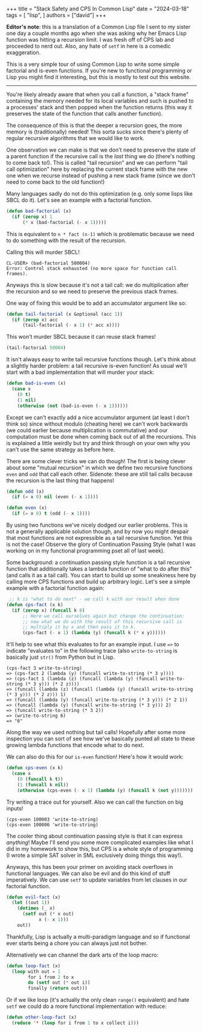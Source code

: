 +++
title = "Stack Safety and CPS In Common Lisp"
date = "2024-03-18"
tags = [
	"lisp",
]
authors = ["david"]
+++

**Editor's note**: this is a translation of a Common Lisp file I sent to my
sister one day a couple months ago when she was asking why her Emacs Lisp function 
was hitting a recursion limit. I was fresh off of CPS lab and proceeded to nerd 
out. Also, any hate of `setf` in here is a comedic exaggeration.

This is a very simple tour of using Common Lisp to write some simple factorial
and is-even functions. If you're new to functional programming or Lisp you might 
find it interesting, but this is mostly to test out this website.

---

You're likely already aware that when you call a function, a "stack frame"
containing the memory needed for its local variables and such is pushed to
a processes' stack and then popped when the function returns (this way it
preserves the state of the function that calls another function).

The consequence of this is that the deeper a recursion goes, the more memory
is (traditionally) needed! This sorta sucks since there's plenty of regular
recursive algorithms that we would like to work.

One observation we can make is that we don't need to preserve the state of
a parent function if the recursive call is the _last_ thing we do (there's
nothing to come back to!). This is called "tail recursion" and we can perform
"tail call optimization" here by replacing the current stack frame with the
new one when we recurse instead of pushing a new stack frame (since we don't
need to come back to the old function!)

Many languages sadly do not do this optimization (e.g. only some lisps like
SBCL do it). Let's see an example with a factorial function.

```lisp
(defun bad-factorial (x)
  (if (zerop x) 1
      (* x (bad-factorial (- x 1)))))
```

This is equivalent to `n * fact (n-1)` which is problematic because we need to
do something with the result of the recursion.

Calling this will murder SBCL!
```text
CL-USER> (bad-factorial 500004)
Error: Control stack exhausted (no more space for function call frames).
```
Anyways this is slow because it's not a tail call: we do multiplication
after the recursion and so we need to preserve the previous stack frames.

One way of fixing this would be to add an accumulator argument like so:
```lisp
(defun tail-factorial (x &optional (acc 1))
  (if (zerop x) acc
      (tail-factorial (- x 1) (* acc x))))
```

This won't murder SBCL because it can reuse stack frames!
```lisp
(tail-factorial 50004)
```

It isn't always easy to write tail recursive functions though. Let's think
about a slightly harder problem: a tail recursive is-even function! As usual
we'll start with a bad implementation that will murder your stack:

```lisp
(defun bad-is-even (x)
  (case x
    (0 t)
    (1 nil)
    (otherwise (not (bad-is-even (- x 1))))))
```

Except we can't exactly add a nice accumulator argument (at least I don't
think so) since without modulo (cheating here) we can't work backwards
(we could earlier because multiplication is commutative) and our computation
must be done when coming back out of all the recursions. This is explained
a little weirdly but try and think through on your own why you can't use the
same strategy as before here.

There are some clever tricks we can do though! The first is being clever about
some "mutual recursion" in which we define two recursive functions `even` and
`odd` that call each other. Sidenote: these are still tail calls because the
recursion is the last thing that happens!

```lisp
(defun odd (x)
  (if (= x 0) nil (even (- x 1))))

(defun even (x)
  (if (= x 0) t (odd (- x 1))))
```

By using two functions we've nicely dodged our earlier problems. This is not
a generally applicable solution though, and by now you might despair that most
functions are not expressible as a tail recursive function. Yet this is not the
case! Observe the glory of Continuation Passing Style (what I was working on in
my functional programming pset all of last week).

Some background: a continuation passing style function is a tail recursive function
that additionally takes a lambda function of "what to do after this" (and calls it
as a tail call). You can start to build up some sneakiness here by calling more CPS
functions and build up arbitrary logic. Let's see a simple example with a factorial
function again:

```lisp
 ;; k is "what to do next" - we call k with our result when done
(defun cps-fact (x k)
  (if (zerop x) (funcall k 0) 
      ;; Here we call ourselves again but change the continuation: 
	  ;; now what we do with the result of this recursive call is
	  ;; multiply it by x and then pass it to k.
      (cps-fact (- x 1) (lambda (y) (funcall k (* x y))))))
```

It'll help to see what this evaluates to for an example input. I use `=>` to indicate
"evaluates to" in the following trace (also `write-to-string` is basically just `str()`
from Python but in Lisp.

```text
(cps-fact 3 write-to-string)
=> (cps-fact 2 (lambda (y) (funcall write-to-string (* 3 y))))
=> (cps-fact 1 (lambda (z) (funcall (lambda (y) (funcall write-to-string (* 3 y))) (* 2 z))))
=> (funcall (lambda (z) (funcall (lambda (y) (funcall write-to-string (* 3 y))) (* 2 z))) 1)
=> (funcall (lambda (y) (funcall write-to-string (* 3 y))) (* 2 1))
=> (funcall (lambda (y) (funcall write-to-string (* 3 y))) 2)
=> (funcall write-to-string (* 3 2))
=> (write-to-string 6)
=> "6"
```

Along the way we used nothing but tail calls! Hopefully after some more inspection
you can sort of see how we've basically punted all state to these growing lambda
functions that encode what to do next.

We can also do this for our `is-even` function! Here's how it would work: 

```lisp
(defun cps-even (x k)
  (case x
    (0 (funcall k t))
    (1 (funcall k nil))
    (otherwise (cps-even (- x 1) (lambda (y) (funcall k (not y)))))))
```

Try writing a trace out for yourself. Also we can call the function on big inputs!

```text
(cps-even 100003 'write-to-string)
(cps-even 100006 'write-to-string)
```

The cooler thing about continuation passing style is that it can express *anything*!
Maybe I'll send you some more complicated examples like what I did in my homework to
show this, but CPS is a whole style of programming (I wrote a simple SAT solver in SML
exclusively doing things this way!).

Anyways, this has been your primer on avoiding stack overflows in functional
languages. We can also be evil and do this kind of stuff imperatively. We can use
`setf` to update variables from let clauses in our factorial function.

```lisp
(defun evil-fact (x)
  (let ((out 1))
    (dotimes (_ x)
      (setf out (* x out)
            x (- x 1)))
    out))
```

Thankfully, Lisp is actually a multi-paradigm language and so if functional ever starts 
being a chore you can always just not bother.

Alternatively we can channel the dark arts of the loop macro:

```lisp
(defun loop-fact (x)
  (loop with out = 1
        for i from 2 to x
        do (setf out (* out i))
        finally (return out)))
```

Or if we like loop (it's actually the only clean `range()` equivalent) and hate `setf`
we could do a more functional implementation with reduce:

```lisp
(defun other-loop-fact (x)
  (reduce '* (loop for i from 1 to x collect i)))
```



